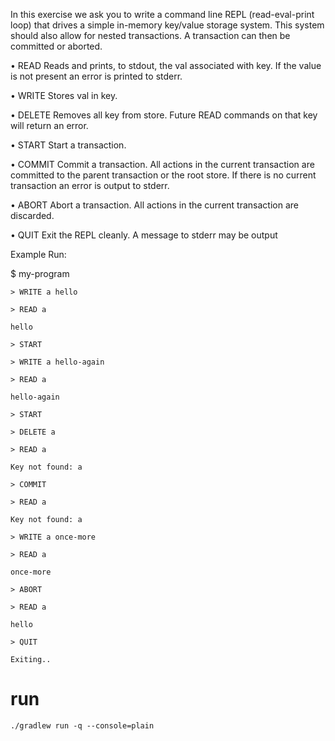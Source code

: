 In this exercise we ask you to write a command line REPL (read-eval-print loop) that drives a simple in-memory key/value
storage system. This system should also allow for nested transactions. A transaction can then be committed or aborted.

• READ <key> Reads and prints, to stdout, the val associated with key. If the value is not present an error is printed to stderr.

• WRITE <key> <val> Stores val in key.

• DELETE <key> Removes all key from store. Future READ commands on that key will return an error.

• START Start a transaction.

• COMMIT Commit a transaction. All actions in the current transaction are committed to the parent transaction or the root store. If there is no
current transaction an error is output to stderr.

• ABORT Abort a transaction. All actions in the current transaction are discarded.

• QUIT Exit the REPL cleanly. A message to stderr may be output

Example Run:

$ my-program

    > WRITE a hello
    
    > READ a
    
    hello
    
    > START
    
    > WRITE a hello-again
    
    > READ a
    
    hello-again
    
    > START
    
    > DELETE a
    
    > READ a
    
    Key not found: a
    
    > COMMIT
    
    > READ a
    
    Key not found: a
    
    > WRITE a once-more
    
    > READ a
    
    once-more
    
    > ABORT
    
    > READ a
    
    hello
    
    > QUIT
    
    Exiting..

# run

```
./gradlew run -q --console=plain
```
